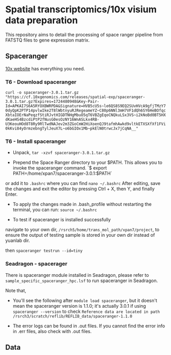 # Spatial transcriptomics/10x visium data preparation
This repository aims to detail the processing of space ranger pipeline from FATSTQ files to gene expression matrix.

## Spaceranger
[10x website](https://www.10xgenomics.com/support/software/space-ranger/downloads) has everything you need.
### T6 - Download spaceranger
`curl -o spaceranger-3.0.1.tar.gz "https://cf.10xgenomics.com/releases/spatial-exp/spaceranger-3.0.1.tar.gz?Expires=1724480948&Key-Pair-Id=APKAI7S6A5RYOXBWRPDA&Signature=HVB5cU5s~le6QS8S9EQ2SUvHVcA9gfjTMzY70dyQpK2PTP14pvlwIke2T8lWbtnyuRJRegeameYZ~C80p6NNl3mH7VF1dQh6SY6HeBOfqcXbtaIOErNaPeqzfStiRJvtHIGDTNHgMbuO5qT6VBZgEqoCNQkuLSx3VS~i2kNoBd0BT5HXdKaeHS4BzcdiPtP2fNusG0esOzNY16WnASLkx4RB-U3KeouHOd8T8Ry9RlTwdNAJev2m3ZGoCmW2HiXoenQJ9tafmhAwkd9vltkETXSXfXf1FVi0kKvi84yOrmzebngTylJeuX7L~o6bGIOx1Mb~pkElN0trwcJx7jCqNA__"`

### T6 - Install spaceranger
- Unpack, `tar -xzvf spaceranger-3.0.1.tar.gz`

- Prepend the Space Ranger directory to your $PATH. This allows you to invoke the spaceranger command.
`$ export PATH=/home/xpan7/spaceranger-3.0.1:$PATH`

or add it to `.bashrc` where you can find `nano ~/.bashrc`
After editing, save the changes and exit the editor by pressing Ctrl + X, then Y, and finally Enter.

- To apply the changes made in .bash_profile without restarting the terminal, you can run:
`source ~/.bashrc`

- To test if spaceranger is installed successfully

navigate to your own dir, `/rsrch5/home/trans_mol_path/xpan7/project`, to ensure the output of testing sample is stored in your own dir instead of yuanlab dir.

then `spaceranger testrun --id=tiny`


### Seadragon - spacerager
There is spaceranger module installed in Seadragon, please refer to `sample_specific_spaceranger_hpc.lsf` to run spaceranger in Seadragon.

Note that,

- You'll see the following after `module load spaceranger`, but it doesn't mean the spaceranger version is 1.1.0; it's actually 3.0.1 if using `spaceranger --version` to check
`Reference data are located in path
                /rsrch3/scratch/reflib/REFLIB_data/spaceranger-1.1.0`

- The error logs can be found in .out files. If you cannot find the error info in .err files, also check with .out files.


## Data
